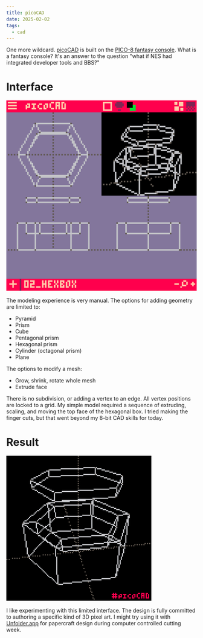 ```yaml
---
title: picoCAD
date: 2025-02-02
tags:
  - cad
---
```


One more wildcard. [picoCAD](https://www.picocad.net) is built on the [PICO-8 fantasy console](https://www.lexaloffle.com/pico-8.php). What is a fantasy console? It's an answer to the question "what if NES had integrated developer tools and BBS?"

# Interface

![picoCAD interface with top, perspective, front, and side views.](02-picocad.png)

The modeling experience is very manual. The options for adding geometry are limited to:

* Pyramid
* Prism
* Cube
* Pentagonal prism
* Hexagonal prism
* Cylinder (octagonal prism)
* Plane

The options to modify a mesh:

* Grow, shrink, rotate whole mesh
* Extrude face

There is no subdivision, or adding a vertex to an edge. All vertex positions are locked to a grid. My simple model required a sequence of extruding, scaling, and moving the top face of the hexagonal box. I tried making the finger cuts, but that went beyond my 8-bit CAD skills for today.

# Result

![Sweet pixel wireframe render of spinning hexagonal box with inset hexagon on top.](02-picocad-hexbox-spin.gif)

I like experimenting with this limited interface. The design is fully committed to authoring a specific kind of 3D pixel art. I might try using it with [Unfolder.app](https://www.unfolder.app) for papercraft design during computer controlled cutting week.
